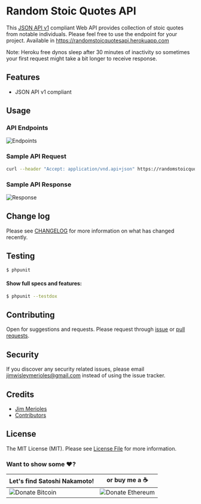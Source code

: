 # Random Stoic Quotes API
This [JSON API v1](http://jsonapi.org) compliant Web API provides collection of stoic quotes from notable individuals. Please feel free to use the endpoint for your project. Available in https://randomstoicquotesapi.herokuapp.com

Note: Heroku free dynos sleep after 30 minutes of inactivity so sometimes your first request might take a bit longer to receive response.

## Features

* JSON API v1 compliant

## Usage

### API Endpoints
![Endpoints](https://user-images.githubusercontent.com/9766310/33596375-75660918-d9d6-11e7-92c3-8a6dd430d097.png)

### Sample API Request
``` bash
curl --header "Accept: application/vnd.api+json" https://randomstoicquotesapi.herokuapp.com/api/v1/quotes
```

### Sample API Response
![Response](https://user-images.githubusercontent.com/9766310/33598117-8e0e2396-d9dc-11e7-81cd-d23c0bb17a2e.png)

## Change log

Please see [CHANGELOG][link-changelog] for more information on what has changed recently.

## Testing

``` bash
$ phpunit
```

#### Show full specs and features:

``` bash
$ phpunit --testdox
```

## Contributing

Open for suggestions and requests. Please request through [issue][link-issue] or [pull requests][link-pull-request].

## Security

If you discover any security related issues, please email jimwisleymerioles@gmail.com instead of using the issue tracker.

## Credits

- [Jim Merioles][link-author]
- [Contributors][link-contributors]

## License

The MIT License (MIT). Please see [License File](LICENSE) for more information.

### Want to show some :heart:?

Let's find Satoshi Nakamoto! | or buy me a :coffee:
------------ | ------------
![Donate Bitcoin][ico-bitcoin] | ![Donate Ethereum][ico-ethereum]


[ico-bitcoin]: https://img.shields.io/badge/Bitcoin-1KBT3Mzsr2dZqhQqNYx4gum8Yuyd61UzNk-blue.svg?style=flat-square
[ico-ethereum]: https://img.shields.io/badge/Ethereum-0x7896E9C4118e495Eb7001a847BBFA3C29Dfc69d9-blue.svg?style=flat-square

[link-author]: https://twitter.com/jimmerioles
[link-contributors]: https://github.com/jimmerioles/random-stoic-quotes-api/graphs/contributors
[link-coinbase-rates]: https://www.coinbase.com/charts
[link-coindesk-rates]: https://www.coindesk.com/price
[link-bitpay-rates]: https://bitpay.com/bitcoin-exchange-rates
[link-changelog]: https://github.com/jimmerioles/random-stoic-quotes-api/releases
[link-issue]: https://github.com/jimmerioles/random-stoic-quotes-api/issues/new
[link-pull-request]: https://github.com/jimmerioles/random-stoic-quotes-api/pull/new/master
[link-contributing]: https://github.com/jimmerioles/random-stoic-quotes-api#contributing
